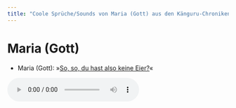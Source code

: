 ```yaml
---
title: "Coole Sprüche/Sounds von Maria (Gott) aus den Känguru-Chroniken."
---
```

# Maria (Gott)

- Maria (Gott): »[So, so, du hast also keine Eier?](../files/gott-so_so_du_hast_also_keine_eier.mp3)«

<audio controls><source src='../files/gott-so_so_du_hast_also_keine_eier.mp3' type='audio/mpeg'></audio>

